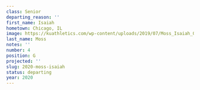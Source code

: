 ```yaml
---
class: Senior
departing_reason: ''
first_name: Isaiah
hometown: Chicago, IL
image: https://kuathletics.com/wp-content/uploads/2019/07/Moss_Isaiah_08232019-1024x853.jpg
last_name: Moss
notes: ''
number: 4
position: G
projected: ''
slug: 2020-moss-isaiah
status: departing
year: 2020
---
```

